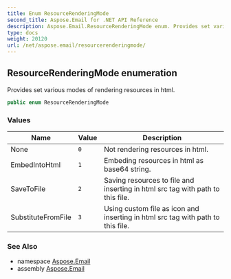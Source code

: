 ```yaml
---
title: Enum ResourceRenderingMode
second_title: Aspose.Email for .NET API Reference
description: Aspose.Email.ResourceRenderingMode enum. Provides set various modes of rendering resources in html
type: docs
weight: 20120
url: /net/aspose.email/resourcerenderingmode/
---
```

## ResourceRenderingMode enumeration

Provides set various modes of rendering resources in html.

```csharp
public enum ResourceRenderingMode
```

### Values

| Name | Value | Description |
| --- | --- | --- |
| None | `0` | Not rendering resources in html. |
| EmbedIntoHtml | `1` | Embeding resources in html as base64 string. |
| SaveToFile | `2` | Saving resources to file and inserting in html src tag with path to this file. |
| SubstituteFromFile | `3` | Using custom file as icon and inserting in html src tag with path to this file. |

### See Also

* namespace [Aspose.Email](../../aspose.email/)
* assembly [Aspose.Email](../../)


